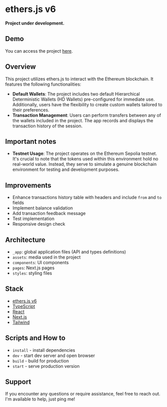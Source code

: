 # ethers.js v6

**Project under development.**

## Demo

You can access the project [here](https://ethersjs.prsevero.com.br/).

## Overview

This project utilizes ethers.js to interact with the Ethereum blockchain. It features the following functionalities:

- **Default Wallets**: The project includes two default Hierarchical Deterministic Wallets (HD Wallets) pre-configured for immediate use. Additionally, users have the flexibility to create custom wallets tailored to their preferences.
- **Transaction Management**: Users can perform transfers between any of the wallets included in the project. The app records and displays the transaction history of the session.

## Important notes

- **Testnet Usage**: The project operates on the Ethereum Sepolia testnet. It's crucial to note that the tokens used within this environment hold no real-world value. Instead, they serve to simulate a genuine blockchain environment for testing and development purposes.

## Improvements

- Enhance transactions history table with headers and include `from` and `to` fields
- Implement balance validation
- Add transaction feedback message
- Test implementation
- Responsive design check

## Architecture

- `_app`: global application files (API and types definitions)
- `assets`: media used in the project
- `components`: UI components
- `pages`: Next.js pages
- `styles`: styling files

## Stack

- [ethers.js v6](https://docs.ethers.org/v6/)
- [TypeScript](https://www.typescriptlang.org)
- [React](https://react.dev)
- [Next.js](https://nextjs.org/)
- [Tailwind](https://tailwindcss.com/)

## Scripts and How to

- `install` - install dependencies
- `dev` - start dev server and open browser
- `build` - build for production
- `start` - serve production version

## Support

If you encounter any questions or require assistance, feel free to reach out. I'm available to help, just ping me!
